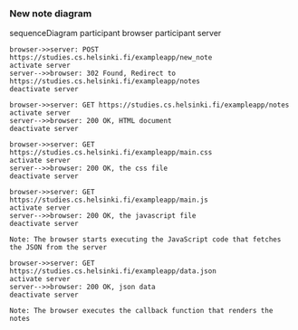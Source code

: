 ### New note diagram


sequenceDiagram
    participant browser
    participant server

    browser->>server: POST https://studies.cs.helsinki.fi/exampleapp/new_note
    activate server
    server-->>browser: 302 Found, Redirect to https://studies.cs.helsinki.fi/exampleapp/notes
    deactivate server

    browser->>server: GET https://studies.cs.helsinki.fi/exampleapp/notes
    activate server
    server-->>browser: 200 OK, HTML document
    deactivate server

    browser->>server: GET https://studies.cs.helsinki.fi/exampleapp/main.css
    activate server
    server-->>browser: 200 OK, the css file
    deactivate server

    browser->>server: GET https://studies.cs.helsinki.fi/exampleapp/main.js
    activate server
    server-->>browser: 200 OK, the javascript file
    deactivate server

    Note: The browser starts executing the JavaScript code that fetches the JSON from the server

    browser->>server: GET https://studies.cs.helsinki.fi/exampleapp/data.json
    activate server
    server-->>browser: 200 OK, json data
    deactivate server

    Note: The browser executes the callback function that renders the notes


